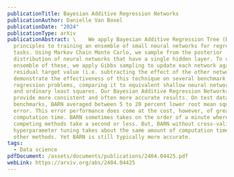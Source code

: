 ```yaml
---
publicationTitle: Bayesian Additive Regression Networks
publicationAuthor: Danielle Van Boxel
publicationDate: "2024"
publicationType: arXiv
publicationAbstract: \    We apply Bayesian Additive Regression Tree (BART)
  principles to training an ensemble of small neural networks for regression
  tasks. Using Markov Chain Monte Carlo, we sample from the posterior
  distribution of neural networks that have a single hidden layer. To create an
  ensemble of these, we apply Gibbs sampling to update each network against the
  residual target value (i.e. subtracting the effect of the other networks). We
  demonstrate the effectiveness of this technique on several benchmark
  regression problems, comparing it to equivalent shallow neural networks, BART,
  and ordinary least squares. Our Bayesian Additive Regression Networks (BARN)
  provide more consistent and often more accurate results. On test data
  benchmarks, BARN averaged between 5 to 20 percent lower root mean square
  error. This error performance does come at the cost, however, of greater
  computation time. BARN sometimes takes on the order of a minute where
  competing methods take a second or less. But, BARN without cross-validated
  hyperparameter tuning takes about the same amount of computation time as tuned
  other methods. Yet BARN is still typically more accurate.
tags:
  - Data science
pdfDocument: /assets/documents/publications/2404.04425.pdf
webLink: https://arxiv.org/abs/2404.04425
---
```


